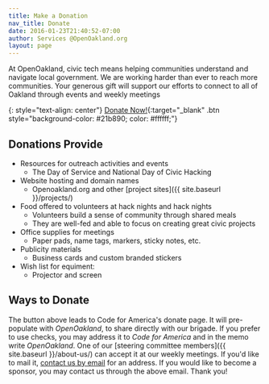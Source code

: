 ```yaml
---
title: Make a Donation
nav_title: Donate
date: 2016-01-23T21:40:52-07:00
author: Services @OpenOakland.org
layout: page
---
```


At OpenOakland, civic tech means helping communities understand and navigate local government. We are working harder than ever to reach more communities.
Your generous gift will support our efforts to connect to all of Oakland through events and weekly meetings

{: style="text-align: center"}
[Donate Now!](https://secure.codeforamerica.org/page/contribute/donate-to-a-brigade-today?source_codes=openoakland-website&brigade=Open%20Oakland){:target="_blank" .btn style="background-color: #21b890; color: #ffffff;"}

## Donations Provide
- Resources for outreach activities and events
  - The Day of Service and National Day of Civic Hacking
- Website hosting and domain names
  - Openoakland.org and other [project sites]({{ site.baseurl }}/projects/)
- Food offered to volunteers at hack nights and hack nights
  - Volunteers build a sense of community through shared meals
  - They are well-fed and able to focus on creating great civic projects
- Office supplies for meetings
  - Paper pads, name tags, markers, sticky notes, etc.
- Publicity materials
  - Business cards and custom branded stickers
- Wish list for equiment:
  - Projector and screen

## Ways to Donate
The button above leads to Code for America's donate page. It will pre-populate with _OpenOakland_, to share directly with our brigade. If you prefer to use checks, you may address it to _Code for America_ and in the memo write _OpenOakland_. One of our [steering committee members]({{ site.baseurl }}/about-us/) can accept it at our weekly meetings. If you'd like to mail it, [contact us by email](mailto:fundraising@openoakland.org) for an address. If you would like to become a sponsor, you may contact us through the above email.
Thank you!
